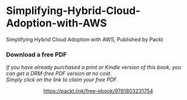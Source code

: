 # Simplifying-Hybrid-Cloud-Adoption-with-AWS
Simplifying Hybrid Cloud Adoption with AWS, Published by Packt

### Download a free PDF

 <i>If you have already purchased a print or Kindle version of this book, you can get a DRM-free PDF version at no cost.<br>Simply click on the link to claim your free PDF.</i>
<p align="center"> <a href="https://packt.link/free-ebook/9781803231754">https://packt.link/free-ebook/9781803231754 </a> </p>